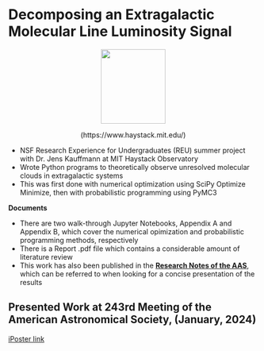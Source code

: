 # Decomposing an Extragalactic Molecular Line Luminosity Signal 

<p align="center">
<img width="130" height="150" src= "https://github.com/Marissa-Perry/Molecular_Cloud_Population_Synthesis/assets/120825204/dc7379ec-83eb-48ce-b216-26c495602695">
</p>

<p align="center">
(https://www.haystack.mit.edu/)
</p>

* NSF Research Experience for Undergraduates (REU) summer project with Dr. Jens Kauffmann at MIT Haystack Observatory
* Wrote Python programs to theoretically observe unresolved molecular clouds in extragalactic systems
* This was first done with numerical optimization using SciPy Optimize Minimize, then with probabilistic programming using PyMC3

**Documents**
* There are two walk-through Jupyter Notebooks, Appendix A and Appendix B, which cover the numerical opimization and probabilistic programming methods, respectively
* There is a Report .pdf file which contains a considerable amount of literature review
* This work has also been published in the **[Research Notes of the AAS](https://iopscience.iop.org/journal/2515-5172)**, which can be referred to when looking for a concise presentation of the results

## Presented Work at 243rd Meeting of the American Astronomical Society, (January, 2024)

[iPoster link](http://aas242-aas.ipostersessions.com/Default.aspx?s=1A-BB-AD-8E-14-A9-30-6E-5F-36-2B-EC-39-64-BA-CB)
